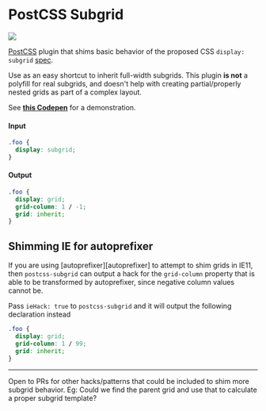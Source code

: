 # PostCSS Subgrid

[![][ci-img]][ci]

[PostCSS] plugin that shims basic behavior of the proposed CSS `display: subgrid` [spec].

Use as an easy shortcut to inherit full-width subgrids. This plugin **is not** a polyfill for real subgrids, and doesn't help with creating partial/properly nested grids as part of a complex layout.

See **[this Codepen][codepen]** for a demonstration.

#### Input

```css
.foo {
  display: subgrid;
}
```

#### Output

```css
.foo {
  display: grid;
  grid-column: 1 / -1;
  grid: inherit;
}
```

## Shimming IE for autoprefixer

If you are using [autoprefixer][autoprefixer] to attempt to shim grids in IE11, then `postcss-subgrid` can output a hack for the `grid-column` property that is able to be transformed by autoprefixer, since negative column values cannot be.

Pass `ieHack: true` to `postcss-subgrid` and it will output the following declaration instead

```css
.foo {
  display: grid;
  grid-column: 1 / 99;
  grid: inherit;
}
```

---

Open to PRs for other hacks/patterns that could be included to shim more subgrid behavior. Eg: Could we find the parent grid and use that to calculate a proper subgrid template?

[spec]: https://www.w3.org/TR/css-grid-2/#subgrids
[postcss]: https://github.com/postcss/postcss
[codepen]: https://codepen.io/seaneking/pen/MVePPv
[ci-img]: https://travis-ci.org/seaneking/postcss-subgrid.svg
[ci]: https://travis-ci.org/seaneking/postcss-subgrid
[autoprefxer]: https://github.com/postcss/autoprefixer
